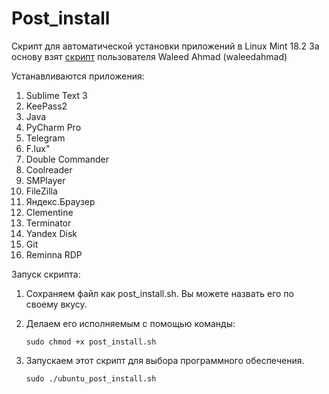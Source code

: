 # Post_install
Скрипт для автоматической установки приложений в Linux Mint 18.2
За основу взят [скрипт](https://gist.github.com/waleedahmad/a5b17e73c7daebdd048f823c68d1f57a) пользователя Waleed Ahmad (waleedahmad)

Устанавливаются приложения:
1. Sublime Text 3
2. KeePass2
3. Java
4. PyCharm Pro
5. Telegram
6. F.lux"
7. Double Commander
8. Coolreader
9. SMPlayer
10. FileZilla
11. Яндекс.Браузер
12. Clementine
13. Terminator
14. Yandex Disk
15. Git
16. Reminna RDP

Запуск скрипта:
1. Сохраняем файл как post_install.sh. Вы можете назвать его по своему вкусу.

2. Делаем его исполняемым с помощью команды:
	```
	sudo chmod +x post_install.sh
	```
3. Запускаем этот скрипт для выбора программного обеспечения.
	```
	sudo ./ubuntu_post_install.sh
	```


